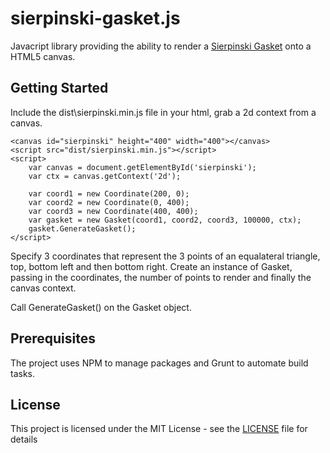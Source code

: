 # sierpinski-gasket.js

Javacript library providing the ability to render a [Sierpinski Gasket](https://en.wikipedia.org/wiki/Sierpinski_triangle) onto a HTML5 canvas.



## Getting Started

Include the dist\sierpinski.min.js file in your html, grab a 2d context from a canvas. 

    <canvas id="sierpinski" height="400" width="400"></canvas>
    <script src="dist/sierpinski.min.js"></script>
    <script>
        var canvas = document.getElementById('sierpinski');
        var ctx = canvas.getContext('2d');

        var coord1 = new Coordinate(200, 0);
        var coord2 = new Coordinate(0, 400);
        var coord3 = new Coordinate(400, 400);
        var gasket = new Gasket(coord1, coord2, coord3, 100000, ctx);
        gasket.GenerateGasket();
    </script>

Specify 3 coordinates that represent the 3 points of an equalateral triangle, top, bottom left and then bottom right.
Create an instance of Gasket, passing in the coordinates, the number of points to render and finally the canvas context.

Call GenerateGasket() on the Gasket object.

## Prerequisites

The project uses NPM to manage packages and Grunt to automate build tasks.

## License

This project is licensed under the MIT License - see the [LICENSE](LICENSE.md) file for details

